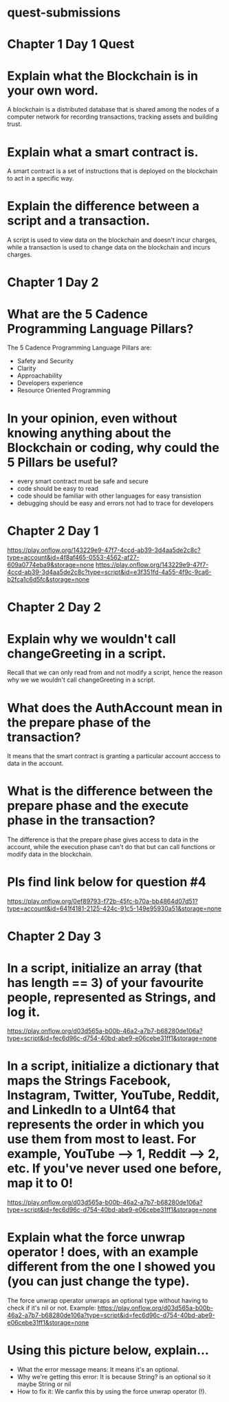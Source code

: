 # quest-submissions

# Chapter 1 Day 1 Quest

# Explain what the Blockchain is in your own word.
A blockchain is a distributed database that is shared among the nodes of a computer network for recording transactions, tracking assets and building trust.

# Explain what a smart contract is.
A smart contract is a set of instructions that is deployed on the blockchain to act in a specific way.

# Explain the difference between a script and a transaction.
A script is used to view data on the blockchain and doesn't incur charges, while a transaction is used to change data on the blockchain and incurs charges.


# Chapter 1 Day 2
# What are the 5 Cadence Programming Language Pillars?
The 5 Cadence Programming Language Pillars are:
- Safety and Security
- Clarity
- Approachability
- Developers experience
- Resource Oriented Programming

# In your opinion, even without knowing anything about the Blockchain or coding, why could the 5 Pillars be useful?
- every smart contract must be safe and secure
- code should be easy to read 
- code should be familiar with other languages for easy transistion
- debugging should be easy and errors not had to trace for developers


# Chapter 2 Day 1
https://play.onflow.org/143229e9-47f7-4ccd-ab39-3d4aa5de2c8c?type=account&id=4f8af465-0553-4562-af27-609a0774eba9&storage=none
https://play.onflow.org/143229e9-47f7-4ccd-ab39-3d4aa5de2c8c?type=script&id=e3f351fd-4a55-4f9c-9ca6-b2fca1c6d5fc&storage=none

# Chapter 2 Day 2

# Explain why we wouldn't call changeGreeting in a script.
Recall that we can only read from and not modify a script, hence the reason why we we wouldn't call changeGreeting in a script.

# What does the AuthAccount mean in the prepare phase of the transaction?
It means that the smart contract is granting a particular account acccess to data in the account.

# What is the difference between the prepare phase and the execute phase in the transaction?
The difference is that the prepare phase gives access to data in the account, while the execution phase can't do that but can call functions or modify data in the blockchain.

# Pls find link below for question #4
https://play.onflow.org/0ef89793-f72b-45fc-b70a-bb4864d07d51?type=account&id=641f4181-2125-424c-91c5-149e95930a51&storage=none


# Chapter 2 Day 3

# In a script, initialize an array (that has length == 3) of your favourite people, represented as Strings, and log it.
https://play.onflow.org/d03d565a-b00b-46a2-a7b7-b68280de106a?type=script&id=fec6d96c-d754-40bd-abe9-e06cebe31ff1&storage=none

# In a script, initialize a dictionary that maps the Strings Facebook, Instagram, Twitter, YouTube, Reddit, and LinkedIn to a UInt64 that represents the order in which you use them from most to least. For example, YouTube --> 1, Reddit --> 2, etc. If you've never used one before, map it to 0!
https://play.onflow.org/d03d565a-b00b-46a2-a7b7-b68280de106a?type=script&id=fec6d96c-d754-40bd-abe9-e06cebe31ff1&storage=none

# Explain what the force unwrap operator ! does, with an example different from the one I showed you (you can just change the type).
The force unwrap operator unwraps an optional type without having to check if it's nil or not.
Example: https://play.onflow.org/d03d565a-b00b-46a2-a7b7-b68280de106a?type=script&id=fec6d96c-d754-40bd-abe9-e06cebe31ff1&storage=none

# Using this picture below, explain...
- What the error message means: It means it's an optional.
- Why we're getting this error: It is because String? is an optional so it maybe String or nil
- How to fix it: We canfix this by using the force unwrap operator (!).




